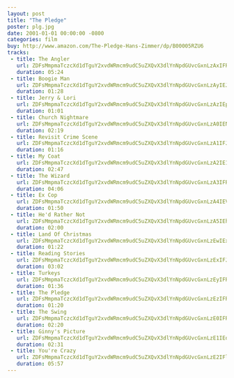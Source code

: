 ```yaml
---
layout: post
title: "The Pledge"
poster: plg.jpg
date: 2001-01-01 00:00:00 -0800
categories: film
buy: http://www.amazon.com/The-Pledge-Hans-Zimmer/dp/B00005RZU6
tracks:
 - title: The Angler
   url: ZDFsMmpmaTczcXd1dTguY2xvdWRmcm9udC5uZXQvX3dlYnNpdGUvcGxnLzAxIFRoZSBBbmdsZXIubXAz
   duration: 05:24
 - title: Boogie Man
   url: ZDFsMmpmaTczcXd1dTguY2xvdWRmcm9udC5uZXQvX3dlYnNpdGUvcGxnLzAyIEJvb2dpZSBNYW4ubXAz
   duration: 01:28
 - title: Jerry & Lori
   url: ZDFsMmpmaTczcXd1dTguY2xvdWRmcm9udC5uZXQvX3dlYnNpdGUvcGxnLzAzIEplcnJ5ICYgTG9yaS5tcDM=
   duration: 01:01
 - title: Church Nightmare
   url: ZDFsMmpmaTczcXd1dTguY2xvdWRmcm9udC5uZXQvX3dlYnNpdGUvcGxnLzA0IENodXJjaCBOaWdodG1hcmUubXAz
   duration: 02:19
 - title: Revisit Crime Scene
   url: ZDFsMmpmaTczcXd1dTguY2xvdWRmcm9udC5uZXQvX3dlYnNpdGUvcGxnLzA1IFJldmlzaXQgQ3JpbWUgU2NlbmUubXAz
   duration: 01:16
 - title: My Coat
   url: ZDFsMmpmaTczcXd1dTguY2xvdWRmcm9udC5uZXQvX3dlYnNpdGUvcGxnLzA2IE15IENvYXQubXAz
   duration: 02:47
 - title: The Wizard
   url: ZDFsMmpmaTczcXd1dTguY2xvdWRmcm9udC5uZXQvX3dlYnNpdGUvcGxnLzA3IFRoZSBXaXphcmQubXAz
   duration: 04:06
 - title: Ex Cop
   url: ZDFsMmpmaTczcXd1dTguY2xvdWRmcm9udC5uZXQvX3dlYnNpdGUvcGxnLzA4IEV4IENvcC5tcDM=
   duration: 01:50
 - title: He'd Rather Not
   url: ZDFsMmpmaTczcXd1dTguY2xvdWRmcm9udC5uZXQvX3dlYnNpdGUvcGxnLzA5IEhlJ2QgUmF0aGVyIE5vdC5tcDM=
   duration: 02:00
 - title: Land Of Christmas
   url: ZDFsMmpmaTczcXd1dTguY2xvdWRmcm9udC5uZXQvX3dlYnNpdGUvcGxnLzEwIExhbmQgT2YgQ2hyaXN0bWFzLm1wMw==
   duration: 01:22
 - title: Reading Stories
   url: ZDFsMmpmaTczcXd1dTguY2xvdWRmcm9udC5uZXQvX3dlYnNpdGUvcGxnLzExIFJlYWRpbmcgU3Rvcmllcy5tcDM=
   duration: 03:02
 - title: Turkeys
   url: ZDFsMmpmaTczcXd1dTguY2xvdWRmcm9udC5uZXQvX3dlYnNpdGUvcGxnLzEyIFR1cmtleXMubXAz
   duration: 01:36
 - title: The Pledge
   url: ZDFsMmpmaTczcXd1dTguY2xvdWRmcm9udC5uZXQvX3dlYnNpdGUvcGxnLzEzIFRoZSBQbGVkZ2UubXAz
   duration: 01:20
 - title: The Swing
   url: ZDFsMmpmaTczcXd1dTguY2xvdWRmcm9udC5uZXQvX3dlYnNpdGUvcGxnLzE0IFRoZSBTd2luZy5tcDM=
   duration: 02:20
 - title: Ginny's Picture
   url: ZDFsMmpmaTczcXd1dTguY2xvdWRmcm9udC5uZXQvX3dlYnNpdGUvcGxnLzE1IEdpbm55J3MgUGljdHVyZS5tcDM=
   duration: 02:31
 - title: You're Crazy
   url: ZDFsMmpmaTczcXd1dTguY2xvdWRmcm9udC5uZXQvX3dlYnNpdGUvcGxnLzE2IFlvdSdyZSBDcmF6eS5tcDM=
   duration: 05:57
---
```

